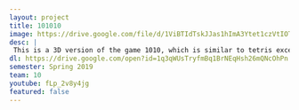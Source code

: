 ```yaml
---
layout: project
title: 101010
image: https://drive.google.com/file/d/1ViBTIdTskJJas1hImA3Ytet1czVtIOTw/view?usp=sharing
desc: |
 This is a 3D version of the game 1010, which is similar to tetris except it doesn't have gravity.
dl: https://drive.google.com/open?id=1q3qWUsTryfmBq1BrNEqHsh26mQNcOhPn
semester: Spring 2019
team: 10
youtube: fLp_2v8y4jg
featured: false
---
```

